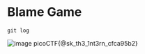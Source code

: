 # Blame Game
```
git log
```
![image](https://github.com/ashine92/picoCTF/assets/62413378/5e5c9788-03c7-4b2c-8ccd-614368e651cf)
picoCTF{@sk_th3_1nt3rn_cfca95b2}
